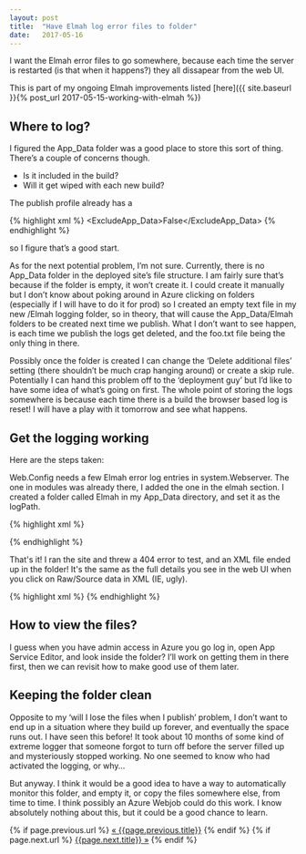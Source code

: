```yaml
---
layout: post
title:  "Have Elmah log error files to folder"
date:   2017-05-16
---
```


I want the Elmah error files to go somewhere, because each time the server is restarted (is that when it happens?) they all dissapear from the web UI.

This is part of my ongoing Elmah improvements listed [here]({{ site.baseurl }}{% post_url 2017-05-15-working-with-elmah %})

## Where to log?

I figured the App_Data folder was a good place to store this sort of thing.  There’s a couple of concerns though.
<ul><li>
Is it included in the build?</li>
<li>Will it get wiped with each new build?</li></ul>

The publish profile already has a 

{% highlight xml  %}
<ExcludeApp_Data>False</ExcludeApp_Data>
{% endhighlight %} 

so I figure that’s a good start.

As for the next potential problem, I’m not sure.  Currently, there is no App_Data folder in the deployed site’s file structure.  I am fairly sure that’s because if the folder is empty, it won’t create it.  I could create it manually but I don’t know about poking around in Azure clicking on folders (especially if I will have to do it for prod) so I created an empty text file in my new /Elmah logging folder, so in theory, that will cause the App_Data/Elmah folders to be created next time we publish.  What I don’t want to see happen, is each time we publish the logs get deleted, and the foo.txt file being the only thing in there.

Possibly once the folder is created I can change the ‘Delete additional files’ setting (there shouldn’t be much crap hanging around) or create a skip rule.  Potentially I can hand this problem off to the ‘deployment guy’ but I’d like to have some idea of what’s going on first.  The whole point of storing the logs somewhere is because each time there is a build the browser based log is reset!  I will have a play with it tomorrow and see what happens.

## Get the logging working

Here are the steps taken:

Web.Config needs a few Elmah error log entries in system.Webserver.  The one in modules was already there, I added the one in the elmah section.  I created a folder called Elmah in my App_Data directory, and set it as the logPath.

{% highlight xml  %}
<modules>
    <remove name="ScriptModule" />
    <add name="ScriptModule" preCondition="managedHandler" type="System.Web.Handlers.ScriptModule, System.Web.Extensions, Version=3.5.0.0, Culture=neutral, PublicKeyToken=31BF3856AD364E35" />
    <add name="ErrorLog" type="Elmah.ErrorLogModule, Elmah" />
</modules>

<elmah>
<security allowRemoteAccess="true" />
    <errorLog type="Elmah.XmlFileErrorLog, Elmah" logPath="~/App_Data/Elmah" />
</elmah>
{% endhighlight %} 

That's it!  I ran the site and threw a 404 error to test, and an XML file ended up in the folder!  It's the same as the full details you see in the web UI when you click on Raw/Source data in XML (IE, ugly).

{% highlight xml  %}
<error errorId="c56d88eb-e87d-4597-8173-e9bf5670751d" application="/LM/W3SVC/2/ROOT" host="MY_PC" type="System.Web.HttpException" 
message="The controller for path '/errorlogme' was not found or does not implement IController." source="System.Web.Mvc" 
detail="System.Web.HttpException (0x80004005): ERROR_MESSAGE_TEXT" time="2017-05-16T00:11:28.1013363Z" statusCode="404">
  <serverVariables>
  </serverVariables>
  <cookies>
  </cookies>
</error>
{% endhighlight %} 

## How to view the files?

I guess when you have admin access in Azure you go log in, open App Service Editor, and look inside the folder?  I’ll work on getting them in there first, then we can revisit how to make good use of them later.

## Keeping the folder clean

Opposite to my ‘will I lose the files when I publish’ problem, I don’t want to end up in a situation where they build up forever, and eventually the space runs out.  I have seen this before!  It took about 10 months of some kind of extreme logger that someone forgot to turn off before the server filled up and mysteriously stopped working.  No one seemed to know who had activated the logging, or why…  

But anyway.  I think it would be a good idea to have a way to automatically monitor this folder, and empty it, or copy the files somewhere else, from time to time.  I think possibly an Azure Webjob could do this work.  I know absolutely nothing about this, but it could be a good chance to learn. 

<div class="PageNavigation">
  {% if page.previous.url %}
    <a class="prev" href="{{page.previous.url}}">&laquo; {{page.previous.title}}</a>
  {% endif %}
  {% if page.next.url %}
    <a class="next" href="{{page.next.url}}">{{page.next.title}} &raquo;</a>
  {% endif %}
</div>
